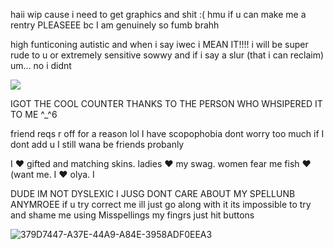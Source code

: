 haii wip cause i need to get graphics and shit :( hmu if u can make me a rentry PLEASEEE bc I am genuinely so fumb brahh

high funticoning autistic and when i say iwec i MEAN IT!!!! i will be super rude to u or extremely sensitive sowwy and if i say a slur (that i can reclaim) um... no i didnt

![](https://komarev.com/ghpvc/?username=partiesareforlosers&color=red&label=my+lab+subjects) 

IGOT THE COOL COUNTER THANKS TO THE PERSON WHO WHSIPERED IT TO ME ^_^6

friend reqs r off for a reason lol I have scopophobia dont worry too much if I dont add u I still wana be friends probanly

I ❤️ gifted and matching skins. ladies ❤️ my swag. women fear me fish ❤️(want me. I ❤️ olya. I 

DUDE IM NOT DYSLEXIC I JUSG DONT CARE ABOUT MY SPELLUNB ANYMROEE if u try correct me ill just go along with it its impossible to try and shame me using Misspellings my fingrs just hit buttons

![379D7447-A37E-44A9-A84E-3958ADF0EEA3](https://github.com/user-attachments/assets/824c34a7-0426-4aa1-a4c5-3c0f4a3a77b8)
